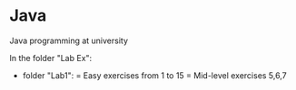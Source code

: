 # Java
Java programming at university 

In the folder "Lab Ex":
- folder "Lab1":
  = Easy exercises from 1 to 15
  = Mid-level exercises 5,6,7 

